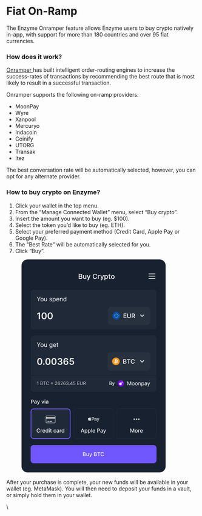# Fiat On-Ramp

The Enzyme Onramper feature allows Enzyme users to buy crypto natively in-app, with support for more than 180 countries and over 95 fiat currencies.

### How does it work?

[Onramper ](https://onramper.com/)has built intelligent order-routing engines to increase the success-rates of transactions by recommending the best route that is most likely to result in a successful transaction.

Onramper supports the following on-ramp providers:

* MoonPay
* Wyre
* Xanpool
* Mercuryo
* Indacoin
* Coinify
* UTORG
* Transak
* Itez

The best conversation rate will be automatically selected, however, you can opt for any alternate provider.

### How to buy crypto on Enzyme?

1. Click your wallet in the top menu.
2. From the “Manage Connected Wallet” menu, select “Buy crypto”.
3. Insert the amount you want to buy (eg. $100).
4. Select the token you’d like to buy (eg. ETH).
5. Select your preferred payment method (Credit Card, Apple Pay or Google Pay).
6. The “Best Rate” will be automatically selected for you.
7. Click “Buy”.

<figure><img src="../.gitbook/assets/Buy Crypto.png" alt=""><figcaption></figcaption></figure>

After your purchase is complete, your new funds will be available in your wallet (eg. MetaMask). You will then need to deposit your funds in a vault, or simply hold them in your wallet.

\
